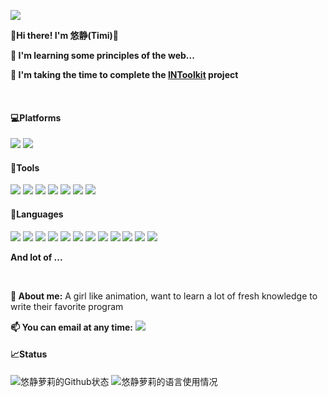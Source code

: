![](https://count.getloli.com/get/@timi137137?theme=moebooru)

**💖Hi there! I'm 悠静(Timi)💖**

**🌱 I'm learning some principles of the web...**

**📝 I'm taking the time to complete the [INToolkit](https://github.com/timi137137/INToolkit) project**

<br/>

#### 💻Platforms

[![](https://img.shields.io/badge/Windows-11-4e9eee?style=flat-square&logo=windows&logoColor=ffffff)](https://www.microsoft.com/windows/windows-11)
[![](https://img.shields.io/badge/iPad-Pro%202021-999999?style=flat-square&logo=apple&logoColor=ffffff)](https://www.apple.com/)

#### 🔧Tools

[![](https://img.shields.io/badge/WebStorm-前端-07c3f2?style=flat-square&logo=WebStorm&labelColor=ffffff&logoColor=000000)](https://www.jetbrains.com/zh-cn/webstorm/)
[![](https://img.shields.io/badge/Rider-.NET-512BD4?style=flat-square&logo=Rider&labelColor=ffffff&logoColor=000000)](https://www.jetbrains.com/zh-cn/rider/)
[![](https://img.shields.io/badge/IDEA-Java-fd6430?style=flat-square&logo=IntelliJ%20IDEA&labelColor=ffffff&logoColor=000000)](https://www.jetbrains.com/zh-cn/idea/)
[![](https://img.shields.io/badge/GoLand-Go-00ADD8?style=flat-square&logo=GoLand&labelColor=ffffff&logoColor=000000)](https://www.jetbrains.com/zh-cn/goland/)
[![](https://img.shields.io/badge/Visual-Studio-007ACC?style=flat-square&logo=Visual%20Studio%20Code&labelColor=ffffff&logoColor=007ACC)](https://code.visualstudio.com/)
[![](https://img.shields.io/badge/Chrome-谷歌-4285F4?style=flat-square&logo=Google%20Chrome&labelColor=ffffff&logoColor=4285F4)](https://www.google.com/chrome/)
[![](https://img.shields.io/badge/PyCharm-Python-21d789?style=flat-square&logo=PyCharm&labelColor=ffffff&logoColor=000000)](https://www.jetbrains.com/zh-cn/pyCharm/)

#### 📝Languages

[![](https://img.shields.io/badge/-Typescript-31A8FF?style=flat-square&logo=typescript&logoColor=white)](https://www.typescript.com/)
[![](https://img.shields.io/badge/Frame-.Net%208.0-512BD4?style=flat-square&logo=.net&logoColor=white)](https://docs.microsoft.com/en-us/dotnet/)
[![](https://img.shields.io/badge/-HTML5-E34F26?style=flat-square&logo=html5&logoColor=white)](https://html.spec.whatwg.org/)
[![](https://img.shields.io/badge/-CSS3-1572B6?style=flat-square&logo=css3&logoColor=white)](https://www.w3.org/Style/CSS/)
[![](https://img.shields.io/badge/-JavaScript-f7e018?style=flat-square&logo=javascript&logoColor=white)](https://www.ecma-international.org/)
[![](https://img.shields.io/badge/-Docker-2496ED?style=flat-square&logo=docker&logoColor=ffffff)](https://www.docker.com/)
[![](https://img.shields.io/badge/-Git-f05032?style=flat-square&logo=git&logoColor=white)](https://git-scm.com/)
[![](https://img.shields.io/badge/-Go-00ADD8?style=flat-square&logo=go&logoColor=white)](https://go.dev/)
[![](https://img.shields.io/badge/-MySQL-4479a1?style=flat-square&logo=mysql&logoColor=white)](https://www.mysql.com/)
[![](https://img.shields.io/badge/-MongoDB-00684A?style=flat-square&logo=mongodb&logoColor=white)](https://www.mongodb.com/)
[![](https://img.shields.io/badge/Java-21-e0161a?logo=Java&logoColor=e0161a)](https://www.oracle.com/cn/)
[![](https://img.shields.io/badge/Python-3.11-326c9c?logo=Python&logoColor=326c9c)](https://www.python.org/)

**And lot of ...**

<br/>

**💬 About me:** A girl like animation, want to learn a lot of fresh knowledge to write their favorite program

**📫 You can email at any time:** [![](https://img.shields.io/badge/-i@mikuhl.cn-911318?style=flat-square&logo=Mail.RU&logoColor=white)](mailto:i@mikuhl.cn)

#### 📈Status

![悠静萝莉的Github状态](https://github-readme-stats.vercel.app/api?username=timi137137&theme=default&show_icons=true)
![悠静萝莉的语言使用情况](https://github-readme-stats.vercel.app/api/top-langs/?username=timi137137&theme=default&layout=compact)
